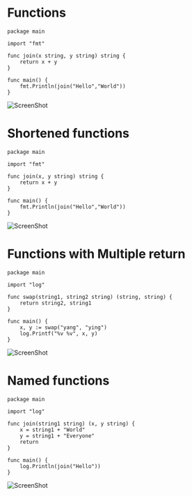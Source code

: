 Functions
==========
```
package main

import "fmt"

func join(x string, y string) string {
	return x + y
}

func main() {
	fmt.Println(join("Hello","World"))
}
```
![ScreenShot](https://raw.githubusercontent.com/Kedarnag13/Go-Tutorial/master/3.Basics/fnconcantenate.png)

Shortened functions
====================
```
package main

import "fmt"

func join(x, y string) string {
	return x + y
}

func main() {
	fmt.Println(join("Hello","World"))
}
```
![ScreenShot](https://raw.githubusercontent.com/Kedarnag13/Go-Tutorial/master/3.Basics/fnconcantenate.png)

Functions with Multiple return
=============================
```
package main

import "log"

func swap(string1, string2 string) (string, string) {
	return string2, string1
}

func main() {
	x, y := swap("yang", "ying")
	log.Printf("%v %v", x, y)
}
```
![ScreenShot](https://raw.githubusercontent.com/Kedarnag13/Go-Tutorial/master/3.Basics/multiple_return.png)

Named functions
================
```
package main

import "log"

func join(string1 string) (x, y string) {
	x = string1 + "World"
	y = string1 + "Everyone"
	return
}

func main() {
	log.Println(join("Hello"))
}
```
![ScreenShot](https://raw.githubusercontent.com/Kedarnag13/Go-Tutorial/master/3.Basics/named_return.png)